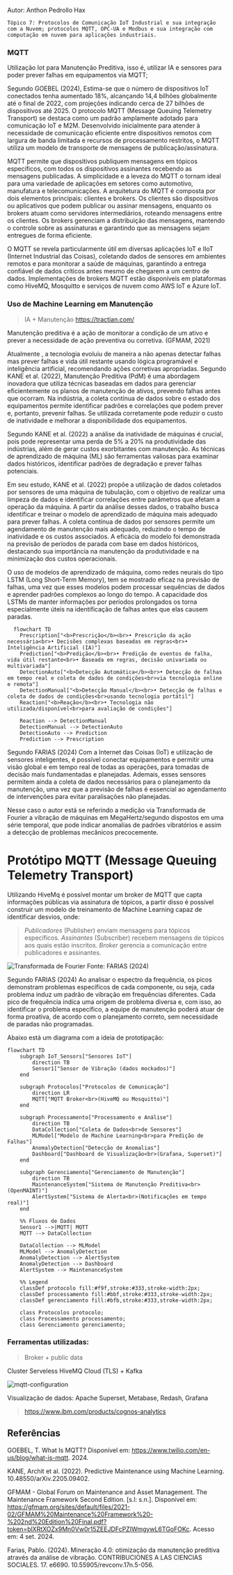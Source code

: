 Autor: Anthon Pedrollo Hax

    Tópico 7: Protocolos de Comunicação IoT Industrial e sua integração com a Nuvem; protocolos MQTT, OPC-UA e Modbus e sua integração com computação em nuvem para aplicações industriais.


### MQTT
Utilização Iot para Manutenção Preditiva, isso é, utilizar IA e sensores para poder prever falhas em equipamentos via MQTT;

Segundo GOEBEL (2024), Estima-se que o número de dispositivos IoT conectados tenha aumentado 18%, alcançando 14,4 bilhões globalmente até o final de 2022, com projeções indicando cerca de 27 bilhões de dispositivos até 2025. O protocolo MQTT (Message Queuing Telemetry Transport) se destaca como um padrão amplamente adotado para comunicação IoT e M2M. Desenvolvido inicialmente para atender à necessidade de comunicação eficiente entre dispositivos remotos com largura de banda limitada e recursos de processamento restritos, o MQTT utiliza um modelo de transporte de mensagens de publicação/assinatura. 


MQTT permite que dispositivos publiquem mensagens em tópicos específicos, com todos os dispositivos assinantes recebendo as mensagens publicadas. A simplicidade e a leveza do MQTT o tornam ideal para uma variedade de aplicações em setores como automotivo, manufatura e telecomunicações. A arquitetura do MQTT é composta por dois elementos principais: clientes e brokers. Os clientes são dispositivos ou aplicativos que podem publicar ou assinar mensagens, enquanto os brokers atuam como servidores intermediários, roteando mensagens entre os clientes. Os brokers gerenciam a distribuição das mensagens, mantendo o controle sobre as assinaturas e garantindo que as mensagens sejam entregues de forma eficiente. 


O MQTT se revela particularmente útil em diversas aplicações IoT e IIoT (Internet Industrial das Coisas), coletando dados de sensores em ambientes remotos e para monitorar a saúde de máquinas, garantindo a entrega confiável de dados críticos antes mesmo de chegarem a um centro de dados. Implementações de brokers MQTT estão disponíveis em plataformas como HiveMQ, Mosquitto e serviços de nuvem como AWS IoT e Azure IoT.

### Uso de Machine Learning em Manutenção
> IA + Manutenção https://tractian.com/

Manutenção preditiva é a ação de monitorar a condição de um ativo e prever a necessidade de ação preventiva ou corretiva. (GFMAM, 2021) 

Atualmente , a tecnologia evoluiu de maneira a não apenas detectar falhas mas prever falhas e vida útil restante usando lógica programável e inteligência artificial, recomendando ações corretivas apropriadas. Segundo KANE et al. (2022), Manutenção Preditiva (PdM) é uma abordagem inovadora que utiliza técnicas baseadas em dados para gerenciar eficientemente os planos de manutenção de ativos, prevendo falhas antes que ocorram. Na indústria, a coleta contínua de dados sobre o estado dos equipamentos permite identificar padrões e correlações que podem prever e, portanto, prevenir falhas. Se utilizada corretamente pode reduzir o custo de inatividade e melhorar a disponibilidade dos equipamentos.

Segundo KANE et al. (2022) a análise da inatividade de máquinas é crucial, pois pode representar uma perda de 5% a 20% na produtividade das indústrias, além de gerar custos exorbitantes com manutenção. As técnicas de aprendizado de máquina (ML) são ferramentas valiosas para examinar dados históricos, identificar padrões de degradação e prever falhas potenciais. 

Em seu estudo, KANE et al. (2022) propõe a utilização de dados coletados por sensores de uma máquina de tubulação, com o objetivo de realizar uma limpeza de dados e identificar correlações entre parâmetros que afetam a operação da máquina. A partir da análise desses dados, o trabalho busca identificar e treinar o modelo de aprendizado de máquina mais adequado para prever falhas. A coleta contínua de dados por sensores permite um agendamento de manutenção mais adequado, reduzindo o tempo de inatividade e os custos associados. A eficácia do modelo foi demonstrada na previsão de períodos de parada com base em dados históricos, destacando sua importância na manutenção da produtividade e na minimização dos custos operacionais.

O uso de modelos de aprendizado de máquina, como redes neurais do tipo LSTM (Long Short-Term Memory), tem se mostrado eficaz na previsão de falhas, uma vez que esses modelos podem processar sequências de dados e aprender padrões complexos ao longo do tempo. A capacidade dos LSTMs de manter informações por períodos prolongados os torna especialmente úteis na identificação de falhas antes que elas causem paradas.

```mermaid
  flowchart TD
    Prescription["<b>Prescrição</b><br>• Prescrição da ação necessária<br>• Decisões complexas baseadas em regras<br>• Inteligência Artificial (IA)"]
    Prediction["<b>Predição</b><br>• Predição de eventos de falha, vida útil restante<br>• Baseada em regras, decisão univariada ou multivariada"]
    DetectionAuto["<b>Detecção Automática</b><br>• Detecção de falhas em tempo real e coleta de dados de condições<br>via tecnologia online e remota"]
    DetectionManual["<b>Detecção Manual</b><br>• Detecção de falhas e coleta de dados de condições<br>usando tecnologia portátil"]
    Reaction["<b>Reação</b><br>• Tecnologia não utilizada/disponível<br>para avaliação de condições"]

    Reaction --> DetectionManual
    DetectionManual --> DetectionAuto
    DetectionAuto --> Prediction
    Prediction --> Prescription
```

Segundo FARIAS (2024)
    Com a Internet das Coisas (IoT) e utilização de sensores inteligentes, é possível conectar equipamentos e permitir uma visão global e em tempo real de todas as operações, para tomadas  de decisão mais fundamentadas e planejadas. Ademais, esses sensores permitem ainda a coleta  de dados necessários para o planejamento da manutenção, uma vez que a previsão de falhas é  essencial ao agendamento de intervenções para evitar paralisações não planejadas.

Nesse caso o autor está se referindo a medição via Transformada de Fourier a vibração de máquinas em MegaHertz/segundo dispostos em uma série temporal, que pode indicar anomalias de padrões vibratórios e assim a detecção de problemas mecânicos precocemente.


# Protótipo MQTT (Message Queuing Telemetry Transport)

Utilizando HiveMq é possível montar um broker de MQTT que capta informações públicas via assinatura de tópicos, a partir disso é possível construir um modelo de treinamento de Machine Learning capaz de identificar desvios, onde:

> *Publicadores* (Publisher) enviam mensagens para tópicos específicos.
> *Assinantes* (Subscriber) recebem mensagens de tópicos aos quais estão inscritos.
> *Broker* gerencia a comunicação entre publicadores e assinantes.

![Transformada de Fourier](image.png)
Fonte: FARIAS (2024)

Segundo FARIAS (2024)
    Ao analisar o espectro da frequência, os picos demonstram problemas específicos de cada
    componente, ou seja, cada problema induz um padrão de vibração em frequências diferentes.
    Cada pico de frequência indica uma origem de problema diversa e, com isso, ao identificar o problema específico, a equipe de manutenção poderá atuar de forma proativa, de acordo com o planejamento correto, sem necessidade de paradas não programadas.   

Abaixo está um diagrama com a ideia de prototipação:

```mermaid
flowchart TD
    subgraph IoT_Sensors["Sensores IoT"]
        direction TB
        Sensor1["Sensor de Vibração (dados mockados)"]
    end

    subgraph Protocolos["Protocolos de Comunicação"]
        direction LR
        MQTT["MQTT Broker<br>(HiveMQ ou Mosquitto)"]
    end

    subgraph Processamento["Processamento e Análise"]
        direction TB
        DataCollection["Coleta de Dados<br>de Sensores"]
        MLModel["Modelo de Machine Learning<br>para Predição de Falhas"]
        AnomalyDetection["Detecção de Anomalias"]
        Dashboard["Dashboard de Visualização<br>(Grafana, Superset)"]
    end

    subgraph Gerenciamento["Gerenciamento de Manutenção"]
        direction TB
        MaintenanceSystem["Sistema de Manutenção Preditiva<br>(OpenMAINT)"]
        AlertSystem["Sistema de Alerta<br>(Notificações em tempo real)"]
    end

    %% Fluxos de Dados
    Sensor1 -->|MQTT| MQTT
    MQTT --> DataCollection

    DataCollection --> MLModel
    MLModel --> AnomalyDetection
    AnomalyDetection --> AlertSystem
    AnomalyDetection --> Dashboard
    AlertSystem --> MaintenanceSystem

    %% Legend
    classDef protocolo fill:#f9f,stroke:#333,stroke-width:2px;
    classDef processamento fill:#bbf,stroke:#333,stroke-width:2px;
    classDef gerenciamento fill:#bfb,stroke:#333,stroke-width:2px;
    
    class Protocolos protocolo;
    class Processamento processamento;
    class Gerenciamento gerenciamento;
```

### Ferramentas utilizadas:

> Broker + public data

Cluster Serveless HiveMQ Cloud (TLS) + Kafka

![mqtt-configuration](image-1.png)

Visualização de dados: Apache Superset, Metabase, Redash, Grafana
> https://www.ibm.com/products/cognos-analytics     


## Referências

GOEBEL, T. What Is MQTT? Disponível em: <https://www.twilio.com/en-us/blog/what-is-mqtt>. 2024.

KANE, Archit et al. (2022). Predictive Maintenance using Machine Learning. 10.48550/arXiv.2205.09402. 

GFMAM -  Global Forum on Maintenance and Asset Management. The Maintenance Framework Second Edition. [s.l: s.n.]. Disponível em: <https://gfmam.org/sites/default/files/2021-02/GFMAM%20Maintenance%20Framework%20-%202nd%20Edition%20Final.pdf?token=blXRtXOZx9Mn0Vw0r15ZEEJDFcPZIWmgywL6TGoFOKc>. Acesso em: 4 set. 2024.

Farias, Pablo. (2024). Mineração 4.0: otimização da manutenção preditiva através da análise de vibração. CONTRIBUCIONES A LAS CIENCIAS SOCIALES. 17. e6690. 10.55905/revconv.17n.5-056. 